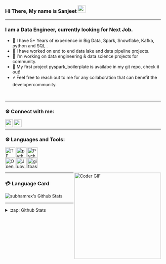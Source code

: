 ### Hi There, My name is Sanjeet <img src="https://media.giphy.com/media/hvRJCLFzcasrR4ia7z/giphy.gif" width="25px"> 
<hr/>


### I am a Data Engineer, currently looking for Next Job.
- 🔭 I have 5+ Years of experience in Big Data, Spark, Snowflake, Kafka, python and SQL .<br />
- 🌱 I have worked on end to end data lake and data pipeline projects.<br />
- 👯 I’m working on data engineering & data science projects for community.<br />
- 🥅 My first project pyspark_boilerplate is availabe in my git repo, check it out!<br />
- ⚡ Feel free to reach out to me for any collaboration that can benefit the developercommunity.
<br/>
<hr/>



### ⚙ Connect with me:
[<img align="left" alt="subhamrex | Twitter" width="25px" src="http://pngimg.com/uploads/twitter/twitter_PNG29.png" />][twitter]
[<img align="left" alt="subhamrex | LinkedIn" width="25px" src="http://pngimg.com/uploads/linkedIn/linkedIn_PNG32.png" />][linkedin]
<br />


<hr/>


### ⚙ Languages and Tools:

[<img align="left" alt="TF" width="33px" src="https://i.imgur.com/oGwE8PR.png" />][tensorflow]
[<img align="left" alt="python" width="33px" src="https://i.imgur.com/gixjL0a.png" />][python]
[<img align="left" alt="Pycharm" width="33px" src="https://i.imgur.com/N3UnDaG.png" />][pycharm]
<br/>
<br/>
[<img align="left" alt="OpenCV" width="33px" src="https://i.imgur.com/xFMyVyV.png" />][openCV]
[<img align="left" alt="Jupyter" width="33px" src="https://i.imgur.com/f5M1VWO.png" />][jupyter]
[<img align="left" alt="gitbash" width="33px" src="https://i.imgur.com/FgD2Tpt.png" />][git]
<br/>
<br/>

[<img align="right"  src="https://i.imgur.com/rLFiAr5.gif" alt="Coder GIF" height="280">][myprofile]

<hr/>

### 💳 Language Card

<img align="center" alt="subhamrex's Github Stats" src="https://github-readme-stats.vercel.app/api/top-langs/?username=sanjeet-shukla&&layout=compact&&theme=tokyonight" />

<br />

<hr/>
<details>
  <summary>:zap: Github Stats</summary>
  <img align="left" alt="codeSTACKr's Github Stats" src="https://github-readme-stats.vercel.app/api?username=sanjeet-shukla&show_icons=true&hide_border=true&hide=stars,prs,issues&theme=radical" />
</details>




[myprofile]:https://github.com/jackshukla7
[linkedin]:https://www.linkedin.com/in/sanjeetshukla/
[pycharm]:https://www.jetbrains.com/pycharm/
[openCV]:https://opencv.org/
[tensorflow]:https://www.tensorflow.org/
[git]:https://git-scm.com/
[python]:https://www.python.org/
[jupyter]:https://jupyter.org/
[twitter]:https://twitter.com/
